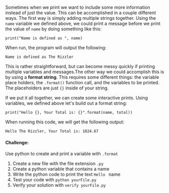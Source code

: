 Sometimes when we print we want to include some more information instead of just the value. This can be accomplished in a couple different ways. The first way is simply adding multiple strings together. Using the `name` variable we defined above, we could print a message before we print the value of `name` by doing something like this:
```commandline
print("Name is defined as ", name)
```
When run, the program will output the following:
```commandline
Name is defined as The Rizzler
```

This is rather straightforward, but can become messy quickly if printing multiple variables and messages.The other way we could accomplish this is by using a **format string**. This requires some different things: the variable place holders, the `.format()` function call, and the variables to be printed. The placeholders are just `{}` inside of your string.

If we put it all together, we can create some interactive prints. Using variables, we defined above let's build out a format string:
```commandline
print("Hello {}, Your Total is: {}".format(name, total))
```
When running this code, we will get the following output:
```commandline
Hello The Rizzler, Your Total is: 1024.67
```

#### Challenge:
Use python to create and print a variable with `.format`

1. Create a new file with the file extension `.py`
2. Create a python variable that contains a name
2. Write the python code to print the text `Hello ` name
3. Test your code with `python yourFile.py`
4. Verify your solution with `verify yourFile.py`
